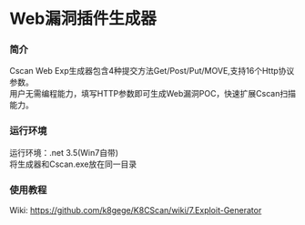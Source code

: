 # Web漏洞插件生成器<br>
### 简介
Cscan Web Exp生成器包含4种提交方法Get/Post/Put/MOVE,支持16个Http协议参数。<br>
用户无需编程能力，填写HTTP参数即可生成Web漏洞POC，快速扩展Cscan扫描能力。

### 运行环境<br>
运行环境：.net 3.5(Win7自带)<br>
将生成器和Cscan.exe放在同一目录<br>

### 使用教程
Wiki: https://github.com/k8gege/K8CScan/wiki/7.Exploit-Generator
